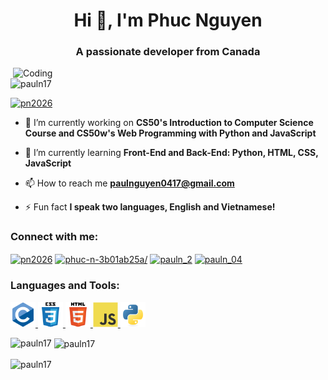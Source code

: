 <h1 align="center">Hi 👋, I'm Phuc Nguyen</h1>
<h3 align="center">A passionate developer from Canada</h3>
<img align="right" alt="Coding" width="500" src="https://cdn.dribbble.com/users/1162077/screenshots/3848914/programmer.gif"> 

<p align="left"> <img src="https://komarev.com/ghpvc/?username=pauln17&label=Profile%20views&color=0e75b6&style=flat" alt="pauln17" /> </p>

<p align="left"> <a href="https://twitter.com/pn2026" target="blank"><img src="https://img.shields.io/twitter/follow/pn2026?logo=twitter&style=for-the-badge" alt="pn2026" /></a> </p>

- 🔭 I’m currently working on **CS50's Introduction to Computer Science Course and CS50w's Web Programming with Python and JavaScript**

- 🌱 I’m currently learning **Front-End and Back-End: Python, HTML, CSS, JavaScript**

- 📫 How to reach me **paulnguyen0417@gmail.com**

- ⚡ Fun fact **I speak two languages, English and Vietnamese!**

<h3 align="left">Connect with me:</h3>
<p align="left">
<a href="https://twitter.com/pn2026" target="blank"><img align="center" src="https://raw.githubusercontent.com/rahuldkjain/github-profile-readme-generator/master/src/images/icons/Social/twitter.svg" alt="pn2026" height="30" width="40" /></a>
<a href="https://linkedin.com/in/phuc-n-3b01ab25a/" target="blank"><img align="center" src="https://raw.githubusercontent.com/rahuldkjain/github-profile-readme-generator/master/src/images/icons/Social/linked-in-alt.svg" alt="phuc-n-3b01ab25a/" height="30" width="40" /></a>
<a href="https://instagram.com/pauln_2" target="blank"><img align="center" src="https://raw.githubusercontent.com/rahuldkjain/github-profile-readme-generator/master/src/images/icons/Social/instagram.svg" alt="pauln_2" height="30" width="40" /></a>
<a href="https://www.leetcode.com/pauln_04" target="blank"><img align="center" src="https://raw.githubusercontent.com/rahuldkjain/github-profile-readme-generator/master/src/images/icons/Social/leet-code.svg" alt="pauln_04" height="30" width="40" /></a>
</p>

<h3 align="left">Languages and Tools:</h3>
<p align="left"> <a href="https://www.cprogramming.com/" target="_blank" rel="noreferrer"> <img src="https://raw.githubusercontent.com/devicons/devicon/master/icons/c/c-original.svg" alt="c" width="40" height="40"/> </a> <a href="https://www.w3schools.com/css/" target="_blank" rel="noreferrer"> <img src="https://raw.githubusercontent.com/devicons/devicon/master/icons/css3/css3-original-wordmark.svg" alt="css3" width="40" height="40"/> </a> <a href="https://www.w3.org/html/" target="_blank" rel="noreferrer"> <img src="https://raw.githubusercontent.com/devicons/devicon/master/icons/html5/html5-original-wordmark.svg" alt="html5" width="40" height="40"/> </a> <a href="https://developer.mozilla.org/en-US/docs/Web/JavaScript" target="_blank" rel="noreferrer"> <img src="https://raw.githubusercontent.com/devicons/devicon/master/icons/javascript/javascript-original.svg" alt="javascript" width="40" height="40"/> </a> <a href="https://www.python.org" target="_blank" rel="noreferrer"> <img src="https://raw.githubusercontent.com/devicons/devicon/master/icons/python/python-original.svg" alt="python" width="40" height="40"/> </a> </p>

<p><img align="left" src="https://github-readme-stats.vercel.app/api/top-langs?username=pauln17&show_icons=true&locale=en&layout=compact" alt="pauln17" /></p>

<p>&nbsp;<img align="center" src="https://github-readme-stats.vercel.app/api?username=pauln17&show_icons=true&locale=en" alt="pauln17" /></p>

<p><img align="center" src="https://github-readme-streak-stats.herokuapp.com/?user=pauln17&" alt="pauln17" /></p>





